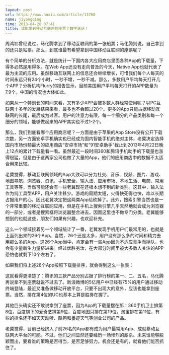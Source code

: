 ```yaml
---
layout: post
url: https://www.huxiu.com/article/13760
name: jiyongqing
time: 2013-04-28 07:41
title: 谁能拿到移动互联网的座票？数字说话！
---
```

周鸿祎曾经说过，马化腾拿到了移动互联网的第一张船票；马化腾则说，自己拿到的还只是站票。那么，到底谁最有希望拿到中国移动互联网的座票呢？

有个简单的分析方法，就是统计一下国内各大应用商店里面各种App的下载量，下得多必然是用得多。在Web App还没有走向普及的今天，Native App也就代表了最为主流的应用。虽然移动互联网上的信息还会继续增长，可惜我们每个人每天的时间永远只有24个小时，一秒不增，一秒不减。那么，多数用户平均每天打开几个APP？分析机构Flurry的报告显示，目前美国用户平均每天打开的APP数量为7.9个。中国的情况也大体如此。

如果从一个特别长的时间来看，又有多少APP会被多数人群经常使用呢？以PC互联网十多年的发展结果来看，最多也不会超过20个。更多的App只能占据移动互联网的长尾，最后成为过客。用户的注意力有限，每一个细分的产品类别和每一个细分的领域，能够做起来的APP其实也不过1-2个。

那么，我们到底看哪个应用商店呢？一方面是由于苹果的App Store没有公开下载次数，另一方面安卓手机确实也已经成为国内智能手机的绝对主体，老冀决定选择国内市场份额最大的应用商店“安卓市场”和“91安卓助手”截止到2013年4月22日晚上12点的累计下载量看一看。虽然最近一段时间360和腾讯手机助手的下载量也涨得很猛，但是由于这两家公司也做了大量的App，他们的应用商店中的数据不太适合用来比较。

老冀觉得，移动互联网领域的App大致可以分为社交、音乐、视频、图片、游戏、地图导航、浏览器、资讯、手机安全、输入法、应用市场、本地生活、电商、常用工具等等，当然可能还会有一些老冀现在还根本想不到的新类别。这其中，输入法作为纯工具型APP，用户关注甚少。游戏的周期太短，火得快死得也快，难以长期占据用户的心，因此老冀决定把这两类App给砍掉了。此外，搜索引擎当然也是一个非常重要的移动互联网应用，但是在手机上搜索引擎几乎天然地就会成为浏览器的一部分，或者是搜索框将浏览器整合进去，因而这里也不做专门分类。老冀能够想到的也就这些，朋友们如果有兴趣，也欢迎补充。

这么一个领域接着另一个领域统计了一番，老冀发现手机用户们最常用的，也就是上面列出来的26个App。当然，26个还是太多，用户没有那么多的时间和精力去用那么多的App。这26个App当中，肯定会有一些App因为不适应竞争而掉队，也会有少量新生力量挤进来。经过优胜劣汰，在大部分时间里被大多数人关注的APP恐怕也就剩下10个左右了。

如果我们将上述26个App按照下载量排序，就会得到这么一张表：

这就看得更清楚了：腾讯的三款产品分别占据了排行榜的第一、二、五名，马化腾再说拿不到座票就说不过去了。新浪微博的5亿用户中已经有75%的用户通过移动终端登陆，最近又准备做移动开放平台，只要不出现大的意外，应该也能拿到座票。当然，排在第4位的UC也基本上算是胜券在握了。

其他巨头确实还不敢说拿到了座票，因为App的下载量摆在那：360手机卫士排第8位，百度旗下的爱奇艺排第9位，百度地图只排在第19位，淘宝排在第11位，有些的排名还不如天天动听、酷狗和墨迹天气等创业公司的产品。

老冀觉得，目前已经挤入了前26名的App都有成为用户最常用App、成就移动互联网大平台的可能。不过，他们之间显然还要经历一场惨烈的厮杀。未来谁能够脱颖而出，要看谁的策略是否得当，是否足够努力。机会还是有的，就看他们能否抓住了。

